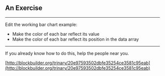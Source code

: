 ## An Exercise

***

Edit the working bar chart example:

 * Make the color of each bar reflect its value
 * Make the color of each bar reflect its position in the data array

***

If you already know how to do this, help the people near you.

[http://blockbuilder.org/trinary/20e97593502dbfe35254ce3581c95eab](http://blockbuilder.org/trinary/20e97593502dbfe35254ce3581c95eab)

